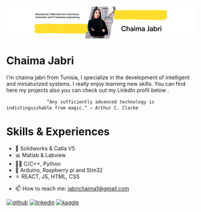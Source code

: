 ![Mecatronics || Automatic & IT industrial](https://github.com/Chaima-Jabri/Chaima-Jabri/blob/main/Jaune%20et%20Noir%20Global%20R%C3%A9ponse%20Ing%C3%A9nieur%20LinkedIn%20Banni%C3%A8re.png)  

# Chaima Jabri

I'm chaima jabri from Tunisia, I specialize in the development of intelligent and miniaturized systems. I really enjoy learning new skills. You can find here my projects also you can check out my LinkdIn profil below . 
                   
                   “Any sufficiently advanced technology is indistinguishable from magic.” – Arthur C. Clarke  
                   
# Skills & Experiences
* 📐 Solidworks & Catia V5
* 📊 Matlab & Labview
* 👩‍💻 C/C++, Python
* 🔌 Arduino, Raspberry pi and Stm32
* ⚛ REACT, JS, HTML, CSS  

- 📫 How to reach me: jabrichaima1@gmail.com    

[<img src='https://cdn.jsdelivr.net/npm/simple-icons@3.0.1/icons/github.svg' alt='github' height='40'>](https://github.com/Chaima-Jabri)  [<img src='https://cdn.jsdelivr.net/npm/simple-icons@3.0.1/icons/linkedin.svg' alt='linkedin' height='40'>](https://www.linkedin.com/in/chaima-jabri/)  [<img src='https://cdn.jsdelivr.net/npm/simple-icons@3.0.1/icons/kaggle.svg' alt='kaggle' height='40'>](https://www.kaggle.com/chaimajabri)  
 


